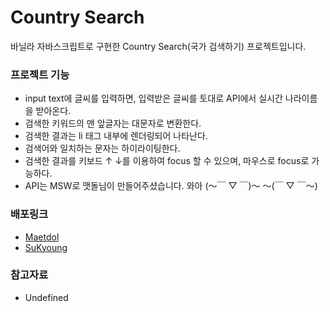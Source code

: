 # Country Search

바닐라 자바스크립트로 구현한 Country Search(국가 검색하기) 프로젝트입니다. <br/>

### 프로젝트 기능

- input text에 글씨를 입력하면, 입력받은 글씨를 토대로 API에서 실시간 나라이름을 받아온다.
- 검색한 키워드의 맨 앞글자는 대문자로 변환한다.
- 검색한 결과는 li 태그 내부에 렌더링되어 나타난다.
- 검색어와 일치하는 문자는 하이라이팅한다.
- 검색한 결과를 키보드 ↑ ↓를 이용하여 focus 할 수 있으며, 마우스로 focus로 가능하다.
- API는 MSW로 맷돌님이 만들어주셨습니다. 와아 (〜￣ ▽ ￣)〜 〜(￣ ▽ ￣〜)

### 배포링크

- [Maetdol](https://awesome-tomato.github.io/CodeReview/countrySearch_js/maetdol/index.html)
- [SuKyoung](https://awesome-tomato.github.io/CodeReview/countrySearch_js/suKyoung/index.html)

### 참고자료

- Undefined
